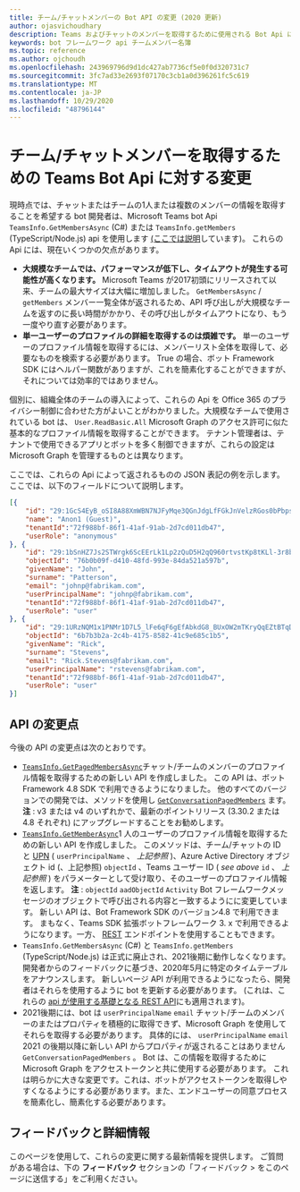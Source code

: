 ```yaml
---
title: チーム/チャットメンバーの Bot API の変更 (2020 更新)
author: ojasvichoudhary
description: Teams およびチャットのメンバーを取得するために使用される Bot Api に関する今後の変更点と進行中の変更点について説明します。
keywords: bot フレームワーク api チームメンバー名簿
ms.topic: reference
ms.author: ojchoudh
ms.openlocfilehash: 243969796d9d1dc427ab7736cf5e0f0d320731c7
ms.sourcegitcommit: 3fc7ad33e2693f07170c3cb1a0d396261fc5c619
ms.translationtype: MT
ms.contentlocale: ja-JP
ms.lasthandoff: 10/29/2020
ms.locfileid: "48796144"
---
```

# <a name="changes-to-teams-bot-apis-for-fetching-teamchat-members"></a>チーム/チャットメンバーを取得するための Teams Bot Api に対する変更

現時点では、チャットまたはチームの1人または複数のメンバーの情報を取得することを希望する bot 開発者は、Microsoft Teams bot Api `TeamsInfo.GetMembersAsync` (C#) または `TeamsInfo.getMembers` (TypeScript/Node.js) api を使用します [(ここでは説明](https://docs.microsoft.com/microsoftteams/platform/bots/how-to/get-teams-context?tabs=dotnet#fetching-the-roster-or-user-profile)しています)。 これらの Api には、現在いくつかの欠点があります。

* **大規模なチームでは、パフォーマンスが低下し、タイムアウトが発生する可能性が高くなります。** Microsoft Teams が2017初頭にリリースされて以来、チームの最大サイズは大幅に増加しました。 `GetMembersAsync` / `getMembers` メンバー一覧全体が返されるため、API 呼び出しが大規模なチームを返すのに長い時間がかかり、その呼び出しがタイムアウトになり、もう一度やり直す必要があります。
* **単一ユーザーのプロファイルの詳細を取得するのは煩雑です。** 単一のユーザーのプロファイル情報を取得するには、メンバーリスト全体を取得して、必要なものを検索する必要があります。 True の場合、ボット Framework SDK にはヘルパー関数がありますが、これを簡素化することができますが、それについては効率的ではありません。

個別に、組織全体のチームの導入によって、これらの Api を Office 365 のプライバシー制御に合わせた方がよいことがわかりました。大規模なチームで使用されている bot は、 `User.ReadBasic.All` Microsoft Graph のアクセス許可に似た基本的なプロファイル情報を取得することができます。 テナント管理者は、テナントで使用できるアプリとボットを多く制御できますが、これらの設定は Microsoft Graph を管理するものとは異なります。

ここでは、これらの Api によって返されるものの JSON 表記の例を示します。 ここでは、以下のフィールドについて説明します。

```json
[{
    "id": "29:1GcS4EyB_oSI8A88XmWBN7NJFyMqe3QGnJdgLfFGkJnVelzRGos0bPbpsfJjcbAD22bmKc4GMbrY2g4JDrrA8vM06X1-cHHle4zOE6U4ttcc",
    "name": "Anon1 (Guest)",
    "tenantId":"72f988bf-86f1-41af-91ab-2d7cd011db47",
    "userRole": "anonymous"
}, {
    "id": "29:1bSnHZ7Js2STWrgk6ScEErLk1Lp2zQuD5H2qQ960rtvstKp8tKLl-3r8b6DoW0QxZimuTxk_kupZ1DBMpvIQQUAZL-PNj0EORDvRZXy8kvWk",
    "objectId": "76b0b09f-d410-48fd-993e-84da521a597b",
    "givenName": "John",
    "surname": "Patterson",
    "email": "johnp@fabrikam.com",
    "userPrincipalName": "johnp@fabrikam.com",
    "tenantId":"72f988bf-86f1-41af-91ab-2d7cd011db47",
    "userRole": "user"
}, {
    "id": "29:1URzNQM1x1PNMr1D7L5_lFe6qF6gEfAbkdG8_BUxOW2mTKryQqEZtBTqDt10-MghkzjYDuUj4KG6nvg5lFAyjOLiGJ4jzhb99WrnI7XKriCs",
    "objectId": "6b7b3b2a-2c4b-4175-8582-41c9e685c1b5",
    "givenName": "Rick",
    "surname": "Stevens",
    "email": "Rick.Stevens@fabrikam.com",
    "userPrincipalName": "rstevens@fabrikam.com",
    "tenantId":"72f988bf-86f1-41af-91ab-2d7cd011db47",
    "userRole": "user"
}]
```

## <a name="api-changes"></a>API の変更点
今後の API の変更点は次のとおりです。

* [`TeamsInfo.GetPagedMembersAsync`](https://docs.microsoft.com/microsoftteams/platform/bots/how-to/get-teams-context?tabs=dotnet#fetching-the-roster-or-user-profile)チャット/チームのメンバーのプロファイル情報を取得するための新しい API を作成しました。 この API は、ボット Framework 4.8 SDK で利用できるようになりました。 他のすべてのバージョンでの開発では、メソッドを使用し [`GetConversationPagedMembers`](https://docs.microsoft.com/dotnet/api/microsoft.bot.connector.conversationsextensions.getconversationpagedmembersasync?view=botbuilder-dotnet-stable) ます。 **注** : v3 または v4 のいずれかで、最新のポイントリリース (3.30.2 または4.8 それぞれ) にアップグレードすることをお勧めします。 
* [`TeamsInfo.GetMemberAsync`](https://docs.microsoft.com/microsoftteams/platform/bots/how-to/get-teams-context?tabs=dotnet#get-single-member-details)1 人のユーザーのプロファイル情報を取得するための新しい API を作成しました。 このメソッドは、チーム/チャットの ID と [UPN](https://docs.microsoft.com/windows/win32/ad/naming-properties#userprincipalname) ( `userPrincipalName` 、 *上記参照* )、Azure Active Directory オブジェクト id (、上記参照) `objectId` 、Teams ユーザー ID ( *see above* `id` 、 *上記参照* ) をパラメーターとして受け取り、そのユーザーのプロファイル情報を返します。 **注** : `objectId` `aadObjectId` `Activity` Bot フレームワークメッセージのオブジェクトで呼び出される内容と一致するようにに変更しています。 新しい API は、Bot Framework SDK のバージョン4.8 で利用できます。 まもなく、Teams SDK 拡張ボットフレームワーク 3. x で利用できるようになります。一方、 [REST](https://docs.microsoft.com/microsoftteams/platform/bots/how-to/get-teams-context?tabs=json#get-single-member-details) エンドポイントを使用することもできます。
* `TeamsInfo.GetMembersAsync` (C#) と `TeamsInfo.getMembers` (TypeScript/Node.js) は正式に廃止され、2021後期に動作しなくなります。 開発者からのフィードバックに基づき、2020年5月に特定のタイムテーブルをアナウンスします。 新しいページ API が利用できるようになったら、開発者はそれらを使用するように bot を更新する必要があります。 (これは、これらの [api が使用する基礎となる REST API](https://docs.microsoft.com/microsoftteams/platform/bots/how-to/get-teams-context?tabs=json#tabpanel_CeZOj-G++Q_json)にも適用されます)。
* 2021後期には、bot は `userPrincipalName` `email` チャット/チームのメンバーのまたはプロパティを積極的に取得できず、Microsoft Graph を使用してそれらを取得する必要があります。 具体的には、 `userPrincipalName` `email` 2021 の後期以降に新しい API からプロパティが返されることはありません `GetConversationPagedMembers` 。 Bot は、この情報を取得するために Microsoft Graph をアクセストークンと共に使用する必要があります。 これは明らかに大きな変更です。これは、ボットがアクセストークンを取得しやすくなるようにする必要があります。また、エンドユーザーの同意プロセスを簡素化し、簡素化する必要があります。

## <a name="feedback-and-more-information"></a>フィードバックと詳細情報
このページを使用して、これらの変更に関する最新情報を提供します。 ご質問がある場合は、下の **フィードバック** セクションの「フィードバック > をこのページに送信する」をご利用ください。 
